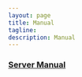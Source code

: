 ```yaml
---
layout: page
title: Manual
tagline:
description: Manual
---
```

### [Server Manual](/manual/server.html)
<!-- * [Problems & Solutions regarding Managing Server] -->


